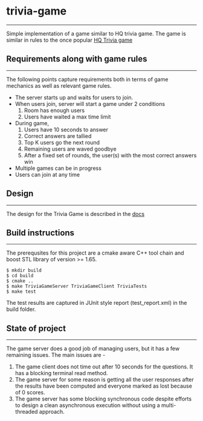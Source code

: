 # trivia-game
---
Simple implementation of a game similar to HQ trivia game. The game is similar
in rules to the once popular [HQ Trivia game](https://en.wikipedia.org/wiki/HQ_(game))

## Requirements along with game rules
---
The following points capture requirements both in terms of game mechanics as
well as relevant game rules.

- The server starts up and waits for users to join.
- When users join, server will start a game under 2 conditions
  1. Room has enough users
  2. Users have waited a max time limit
- During game,
  1. Users have 10 seconds to answer
  2. Correct answers are tallied
  3. Top K users go the next round
  4. Remaining users are waved goodbye
  5. After a fixed set of rounds, the user(s) with the most correct answers win
- Multiple games can be in progress
- Users can join at any time

## Design
---
The design for the Trivia Game is described in the [docs](docs/README.md)

## Build instructions
---
The prerequsites for this project are a cmake aware C++ tool chain and boost
STL library of version >= 1.65.

```
$ mkdir build
$ cd build
$ cmake ..
$ make TriviaGameServer TriviaGameClient TriviaTests
$ make test
```

The test results are captured in JUnit style report (test_report.xml) in the
build folder.

## State of project
---
The game server does a good job of managing users, but it has a few remaining
issues. The main issues are -

1. The game client does not time out after 10 seconds for the questions. It
   has a blocking terminal read method.
2. The game server for some reason is getting all the user responses after the
   results have been computed and everyone marked as lost because of 0 scores.
3. The game server has some blocking synchronous code despite efforts to design
   a clean asynchronous execution without using a multi-threaded approach.
